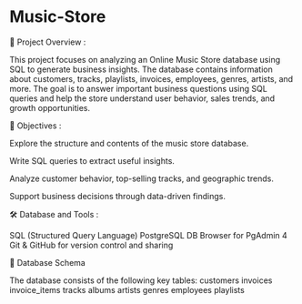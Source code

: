 # Music-Store
📌 Project Overview :

This project focuses on analyzing an Online Music Store database using SQL to generate business insights. The database contains information about customers, tracks, playlists, invoices, employees, genres, artists, and more. The goal is to answer important business questions using SQL queries and help the store understand user behavior, sales trends, and growth opportunities.

🧠 Objectives :

Explore the structure and contents of the music store database.

Write SQL queries to extract useful insights.

Analyze customer behavior, top-selling tracks, and geographic trends.

Support business decisions through data-driven findings.

🛠️ Database and Tools :

SQL (Structured Query Language)
PostgreSQL
DB Browser for  PgAdmin 4
Git & GitHub for version control and sharing

📂 Database Schema

The database consists of the following key tables:
customers
invoices
invoice_items
tracks
albums
artists
genres
employees
playlists



